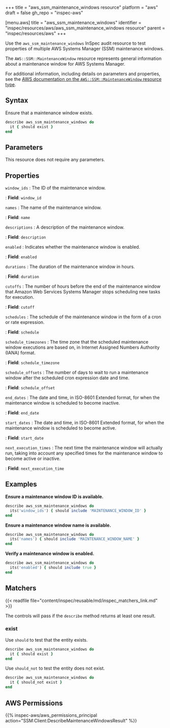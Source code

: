 +++
title = "aws_ssm_maintenance_windows resource"
platform = "aws"
draft = false
gh_repo = "inspec-aws"

[menu.aws]
title = "aws_ssm_maintenance_windows"
identifier = "inspec/resources/aws/aws_ssm_maintenance_windows resource"
parent = "inspec/resources/aws"
+++

Use the `aws_ssm_maintenance_windows` InSpec audit resource to test properties of multiple AWS Systems Manager (SSM) maintenance windows.

The `AWS::SSM::MaintenanceWindow` resource represents general information about a maintenance window for AWS Systems Manager.

For additional information, including details on parameters and properties, see the [AWS documentation on the `AWS::SSM::MaintenanceWindow` resource type](https://docs.aws.amazon.com/AWSCloudFormation/latest/UserGuide/aws-resource-ssm-maintenancewindow.html).

## Syntax

Ensure that a maintenance window exists.

```ruby
describe aws_ssm_maintenance_windows do
  it { should exist }
end
```

## Parameters

This resource does not require any parameters.

## Properties

`window_ids`
: The ID of the maintenance window.

: **Field**: `window_id`

`names`
: The name of the maintenance window.

: **Field**: `name`

`descriptions`
: A description of the maintenance window.

: **Field**: `description`

`enabled`
: Indicates whether the maintenance window is enabled.

: **Field**: `enabled`

`durations`
: The duration of the maintenance window in hours.

: **Field**: `duration`

`cutoffs`
: The number of hours before the end of the maintenance window that Amazon Web Services Systems Manager stops scheduling new tasks for execution.

: **Field**: `cutoff`

`schedules`
: The schedule of the maintenance window in the form of a cron or rate expression.

: **Field**: `schedule`

`schedule_timezones`
: The time zone that the scheduled maintenance window executions are based on, in Internet Assigned Numbers Authority (IANA) format.

: **Field**: `schedule_timezone`

`schedule_offsets`
: The number of days to wait to run a maintenance window after the scheduled cron expression date and time.

: **Field**: `schedule_offset`

`end_dates`
: The date and time, in ISO-8601 Extended format, for when the maintenance window is scheduled to become inactive.

: **Field**: `end_date`

`start_dates`
: The date and time, in ISO-8601 Extended format, for when the maintenance window is scheduled to become active.

: **Field**: `start_date`

`next_execution_times`
: The next time the maintenance window will actually run, taking into account any specified times for the maintenance window to become active or inactive.

: **Field**: `next_execution_time`

## Examples

**Ensure a maintenance window ID is available.**

```ruby
describe aws_ssm_maintenance_windows do
  its('window_ids') { should include 'MAINTENANCE_WINDOW_ID' }
end
```

**Ensure a maintenance window name is available.**

```ruby
describe aws_ssm_maintenance_windows do
  its('names') { should include 'MAINTENANCE_WINDOW_NAME' }
end
```

**Verify a maintenance window is enabled.**

```ruby
describe aws_ssm_maintenance_windows do
  its('enabled') { should include true }
end
```

## Matchers

{{< readfile file="content/inspec/reusable/md/inspec_matchers_link.md" >}}

The controls will pass if the `describe` method returns at least one result.

### exist

Use `should` to test that the entity exists.

```ruby
describe aws_ssm_maintenance_windows do
  it { should exist }
end
```

Use `should_not` to test the entity does not exist.

```ruby
describe aws_ssm_maintenance_windows do
  it { should_not exist }
end
```

## AWS Permissions

{{% inspec-aws/aws_permissions_principal action="SSM:Client:DescribeMaintenanceWindowsResult" %}}
